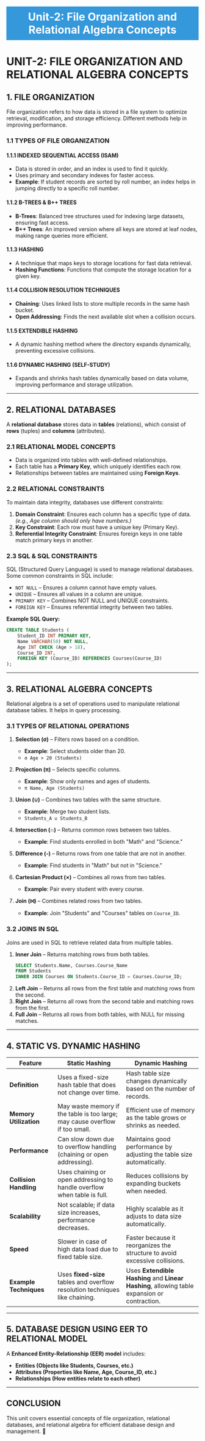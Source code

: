 <h1 style="background-color: #3498db; color: white; padding: 10px; text-align: center;">
    Unit-2: File Organization and Relational Algebra Concepts
</h1>


# UNIT-2: FILE ORGANIZATION AND RELATIONAL ALGEBRA CONCEPTS

## 1. FILE ORGANIZATION  
File organization refers to how data is stored in a file system to optimize retrieval, modification, and storage efficiency. Different methods help in improving performance.  

### 1.1 TYPES OF FILE ORGANIZATION  

#### 1.1.1 INDEXED SEQUENTIAL ACCESS (ISAM)  
- Data is stored in order, and an index is used to find it quickly.  
- Uses primary and secondary indexes for faster access.  
- **Example**: If student records are sorted by roll number, an index helps in jumping directly to a specific roll number.  

#### 1.1.2 B-TREES & B++ TREES  
- **B-Trees**: Balanced tree structures used for indexing large datasets, ensuring fast access.  
- **B++ Trees**: An improved version where all keys are stored at leaf nodes, making range queries more efficient.  

#### 1.1.3 HASHING  
- A technique that maps keys to storage locations for fast data retrieval.  
- **Hashing Functions**: Functions that compute the storage location for a given key.  

#### 1.1.4 COLLISION RESOLUTION TECHNIQUES  
- **Chaining**: Uses linked lists to store multiple records in the same hash bucket.  
- **Open Addressing**: Finds the next available slot when a collision occurs.  

#### 1.1.5 EXTENDIBLE HASHING  
- A dynamic hashing method where the directory expands dynamically, preventing excessive collisions.  

#### 1.1.6 DYNAMIC HASHING (SELF-STUDY)  
- Expands and shrinks hash tables dynamically based on data volume, improving performance and storage utilization.  

---

## 2. RELATIONAL DATABASES  
A **relational database** stores data in **tables** (relations), which consist of **rows** (tuples) and **columns** (attributes).  

### 2.1 RELATIONAL MODEL CONCEPTS  
- Data is organized into tables with well-defined relationships.  
- Each table has a **Primary Key**, which uniquely identifies each row.  
- Relationships between tables are maintained using **Foreign Keys**.  

### 2.2 RELATIONAL CONSTRAINTS  
To maintain data integrity, databases use different constraints:  
1. **Domain Constraint**: Ensures each column has a specific type of data. *(e.g., Age column should only have numbers.)*  
2. **Key Constraint**: Each row must have a unique key (Primary Key).  
3. **Referential Integrity Constraint**: Ensures foreign keys in one table match primary keys in another.  

### 2.3 SQL & SQL CONSTRAINTS  
SQL (Structured Query Language) is used to manage relational databases. Some common constraints in SQL include:  
- `NOT NULL` – Ensures a column cannot have empty values.  
- `UNIQUE` – Ensures all values in a column are unique.  
- `PRIMARY KEY` – Combines NOT NULL and UNIQUE constraints.  
- `FOREIGN KEY` – Ensures referential integrity between two tables.  

**Example SQL Query:**  
```sql
CREATE TABLE Students (
    Student_ID INT PRIMARY KEY,
    Name VARCHAR(50) NOT NULL,
    Age INT CHECK (Age > 18),
    Course_ID INT,
    FOREIGN KEY (Course_ID) REFERENCES Courses(Course_ID)
);
```

---

## 3. RELATIONAL ALGEBRA CONCEPTS  
Relational algebra is a set of operations used to manipulate relational database tables. It helps in query processing.  

### 3.1 TYPES OF RELATIONAL OPERATIONS  

1. **Selection (σ)** – Filters rows based on a condition.  
   - **Example**: Select students older than 20.  
   - `σ Age > 20 (Students)`  

2. **Projection (π)** – Selects specific columns.  
   - **Example**: Show only names and ages of students.  
   - `π Name, Age (Students)`  

3. **Union (∪)** – Combines two tables with the same structure.  
   - **Example**: Merge two student lists.  
   - `Students_A ∪ Students_B`  

4. **Intersection (∩)** – Returns common rows between two tables.  
   - **Example**: Find students enrolled in both "Math" and "Science."  

5. **Difference (-)** – Returns rows from one table that are not in another.  
   - **Example**: Find students in "Math" but not in "Science."  

6. **Cartesian Product (×)** – Combines all rows from two tables.  
   - **Example**: Pair every student with every course.  

7. **Join (⨝)** – Combines related rows from two tables.  
   - **Example**: Join "Students" and "Courses" tables on `Course_ID`.  

### 3.2 JOINS IN SQL  
Joins are used in SQL to retrieve related data from multiple tables.  

1. **Inner Join** – Returns matching rows from both tables.  
   ```sql
   SELECT Students.Name, Courses.Course_Name
   FROM Students
   INNER JOIN Courses ON Students.Course_ID = Courses.Course_ID;
   ```
2. **Left Join** – Returns all rows from the first table and matching rows from the second.  
3. **Right Join** – Returns all rows from the second table and matching rows from the first.  
4. **Full Join** – Returns all rows from both tables, with NULL for missing matches.  

---

## 4. STATIC VS. DYNAMIC HASHING  

| **Feature**         | **Static Hashing** | **Dynamic Hashing** |
|---------------------|------------------|------------------|
| **Definition**      | Uses a fixed-size hash table that does not change over time. | Hash table size changes dynamically based on the number of records. |
| **Memory Utilization** | May waste memory if the table is too large; may cause overflow if too small. | Efficient use of memory as the table grows or shrinks as needed. |
| **Performance** | Can slow down due to overflow handling (chaining or open addressing). | Maintains good performance by adjusting the table size automatically. |
| **Collision Handling** | Uses chaining or open addressing to handle overflow when table is full. | Reduces collisions by expanding buckets when needed. |
| **Scalability** | Not scalable; if data size increases, performance decreases. | Highly scalable as it adjusts to data size automatically. |
| **Speed** | Slower in case of high data load due to fixed table size. | Faster because it reorganizes the structure to avoid excessive collisions. |
| **Example Techniques** | Uses **fixed-size** tables and overflow resolution techniques like chaining. | Uses **Extendible Hashing** and **Linear Hashing**, allowing table expansion or contraction. |

---

## 5. DATABASE DESIGN USING EER TO RELATIONAL MODEL  
A **Enhanced Entity-Relationship (EER) model** includes:  
- **Entities (Objects like Students, Courses, etc.)**  
- **Attributes (Properties like Name, Age, Course_ID, etc.)**  
- **Relationships (How entities relate to each other)**  

---

## CONCLUSION  
This unit covers essential concepts of file organization, relational databases, and relational algebra for efficient database design and management. 🚀
